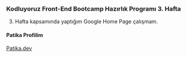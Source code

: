 ### Kodluyoruz Front-End Bootcamp Hazırlık Programı 3. Hafta
3. Hafta kapsamında yaptığım Google Home Page çalışmam.

#### Patika Profilim
[Patika.dev](https://app.patika.dev/Yusuf9545)
